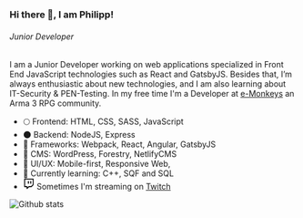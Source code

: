 ### Hi there 👋, I am Philipp!

###### _Junior Developer_

I am a Junior Developer working on web applications specialized in Front End JavaScript technologies such as React and GatsbyJS. Besides that, I’m always enthusiastic about new technologies, and I am also learning about IT-Security & PEN-Testing. In my free time I'm a Developer at [e-Monkeys](www.e-monkeys.com) an Arma 3 RPG community.

- :full_moon: Frontend: HTML, CSS, SASS, JavaScript
- :new_moon: Backend: NodeJS, Express
- :triangular_ruler: Frameworks: Webpack, React, Angular, GatsbyJS
- 💬 CMS: WordPress, Forestry, NetlifyCMS
- :crystal_ball: UI/UX: Mobile-first, Responsive Web,
- 🌱 Currently learning: C++, SQF and SQL
- [<img src="https://raw.githubusercontent.com/feathericons/feather/8263ca93c4b338dcfafed62321c27a88368ba7cc/icons/twitch.svg" alt="Twitch" height='20'/>](https://twitch.tv/nyiro/) Sometimes I'm streaming on [Twitch](https://twitch.tv/nyiro)

![Github stats](https://github-readme-stats.vercel.app/api?username=prpwien&show_icons=true)

<!--
**prpwien/prpwien** is a ✨ _special_ ✨ repository because its `README.md` (this file) appears on your GitHub profile.

Here are some ideas to get you started:

- 🔭 I’m currently working on ...
- 🌱 I’m currently learning ...
- 👯 I’m looking to collaborate on ...
- 🤔 I’m looking for help with ...
- 💬 Ask me about ...
- 📫 How to reach me: ...
- 😄 Pronouns: ...
- ⚡ Fun fact: ...
-->
